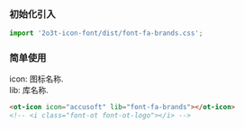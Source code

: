 
### 初始化引入

```js
import '2o3t-icon-font/dist/font-fa-brands.css';
```

### 简单使用

<ot-notice color="info">
icon: 图标名称.
<br>
lib: 库名称.
</ot-notice>

```html
<ot-icon icon="accusoft" lib="font-fa-brands"></ot-icon>
<!-- <i class="font-ot font-ot-logo"></i> -->
```

